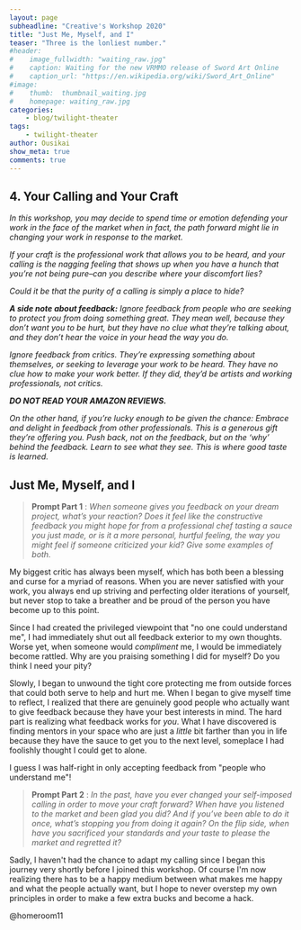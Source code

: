 ```yaml
---
layout: page
subheadline: "Creative's Workshop 2020"
title: "Just Me, Myself, and I"
teaser: "Three is the lonliest number."
#header:
#    image_fullwidth: "waiting_raw.jpg"
#    caption: Waiting for the new VRMMO release of Sword Art Online
#    caption_url: "https://en.wikipedia.org/wiki/Sword_Art_Online"
#image:
#    thumb:  thumbnail_waiting.jpg
#    homepage: waiting_raw.jpg
categories:
    - blog/twilight-theater
tags:
    - twilight-theater
author: Ousikai
show_meta: true
comments: true
---
```

## 4. Your Calling and Your Craft
*In this workshop, you may decide to spend time or emotion defending your work in the face of the market when in fact, the path forward might lie in changing your work in response to the market.*

*If your craft is the professional work that allows you to be heard, and your calling is the nagging feeling that shows up when you have a hunch that you’re not being pure–can you describe where your discomfort lies?*

*Could it be that the purity of a calling is simply a place to hide?*

***A side note about feedback:***
*Ignore feedback from people who are seeking to protect you from doing something great. They mean well, because they don’t want you to be hurt, but they have no clue what they’re talking about, and they don’t hear the voice in your head the way you do.*

*Ignore feedback from critics. They’re expressing something about themselves, or seeking to leverage your work to be heard. They have no clue how to make your work better. If they did, they’d be artists and working professionals, not critics.*

***DO NOT READ YOUR AMAZON REVIEWS.***

*On the other hand, if you’re lucky enough to be given the chance: Embrace and delight in feedback from other professionals. This is a generous gift they’re offering you. Push back, not on the feedback, but on the ‘why’ behind the feedback. Learn to see what they see. This is where good taste is learned.*

## Just Me, Myself, and I
> **Prompt Part 1** : *When someone gives you feedback on your dream project, what’s your reaction? Does it feel like the constructive feedback you might hope for from a professional chef tasting a sauce you just made, or is it a more personal, hurtful feeling, the way you might feel if someone criticized your kid? Give some examples of both.*

My biggest critic has always been myself, which has both been a blessing and curse for a myriad of reasons. When you are never satisfied with your work, you always end up striving and perfecting older iterations of yourself, but never stop to take a breather and be proud of the person you have become up to this point.

Since I had created the privileged viewpoint that "no one could understand me", I had immediately shut out all feedback exterior to my own thoughts. Worse yet, when someone would *compliment* me, I would be immediately become rattled. Why are you praising something I did for myself? Do you think I need your pity?

Slowly, I began to unwound the tight core protecting me from outside forces that could both serve to help and hurt me. When I began to give myself time to reflect, I realized that there are genuinely good people who actually want to give feedback because they have your best interests in mind. The hard part is realizing what feedback works for *you*. What I have discovered is finding mentors in your space who are just a *little* bit farther than you in life because they have the sauce to get you to the next level, someplace I had foolishly thought I could get to alone. 

I guess I was half-right in only accepting feedback from "people who understand me"!

> **Prompt Part 2** : *In the past, have you ever changed your self-imposed calling in order to move your craft forward? When have you listened to the market and been glad you did? And if you’ve been able to do it once, what’s stopping you from doing it again? On the flip side, when have you sacrificed your standards and your taste to please the market and regretted it?*

Sadly, I haven't had the chance to adapt my calling since I began this journey very shortly before I joined this workshop. Of course I'm now realizing there has to be a happy medium between what makes me happy and what the people actually want, but I hope to never overstep my own principles in order to make a few extra bucks and become a hack. 

@homeroom11